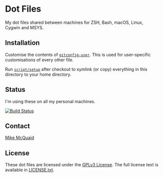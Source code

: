 # Dot Files
My dot files shared between machines for ZSH, Bash, macOS, Linux, Cygwin and MSYS.

## Installation
Customise the contents of [`gitconfig-user`](https://github.com/MikeMcQuaid/dotfiles/blob/master/gitconfig-user).
This is used for user-specific customisations of every other file.

Run [`script/setup`](https://github.com/MikeMcQuaid/dotfiles/blob/master/script/setup)
after checkout to symlink (or copy) everything in this directory to your home directory.

## Status
I'm using these on all my personal machines.

[![Build Status](https://travis-ci.org/MikeMcQuaid/dotfiles.svg?branch=master)](https://travis-ci.org/MikeMcQuaid/dotfiles)

## Contact
[Mike McQuaid](mailto:mike@mikemcquaid.com)

## License
These dot files are licensed under the [GPLv3 License](https://en.wikipedia.org/wiki/GNU_General_Public_License).
The full license text is available in [LICENSE.txt](https://github.com/MikeMcQuaid/dotfiles/blob/master/LICENSE.txt).
